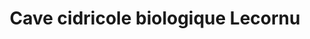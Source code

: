 ---
title: "Cave cidricole biologique Lecornu"
url: /bayeux/cave-cidricole-biologique-lecornu/
shop: Spirituosen
---